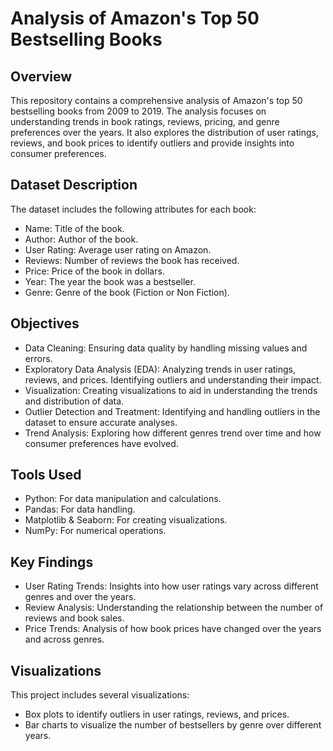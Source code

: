 # Analysis of Amazon's Top 50 Bestselling Books
## Overview
This repository contains a comprehensive analysis of Amazon's top 50 bestselling books from 2009 to 2019. The analysis focuses on understanding trends in book ratings, reviews, pricing, and genre preferences over the years. It also explores the distribution of user ratings, reviews, and book prices to identify outliers and provide insights into consumer preferences.

## Dataset Description
The dataset includes the following attributes for each book:

- Name: Title of the book.
- Author: Author of the book.
- User Rating: Average user rating on Amazon.
- Reviews: Number of reviews the book has received.
- Price: Price of the book in dollars.
- Year: The year the book was a bestseller.
- Genre: Genre of the book (Fiction or Non Fiction).

## Objectives

- Data Cleaning: Ensuring data quality by handling missing values and errors.
- Exploratory Data Analysis (EDA): Analyzing trends in user ratings, reviews, and prices. Identifying outliers and understanding their impact.
- Visualization: Creating visualizations to aid in understanding the trends and distribution of data.
- Outlier Detection and Treatment: Identifying and handling outliers in the dataset to ensure accurate analyses.
- Trend Analysis: Exploring how different genres trend over time and how consumer preferences have evolved.

## Tools Used

- Python: For data manipulation and calculations.
- Pandas: For data handling.
- Matplotlib & Seaborn: For creating visualizations.
- NumPy: For numerical operations.

## Key Findings

- User Rating Trends: Insights into how user ratings vary across different genres and over the years.
- Review Analysis: Understanding the relationship between the number of reviews and book sales.
- Price Trends: Analysis of how book prices have changed over the years and across genres.

## Visualizations
This project includes several visualizations:

- Box plots to identify outliers in user ratings, reviews, and prices.
- Bar charts to visualize the number of bestsellers by genre over different years.
